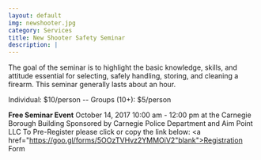 ```yaml
---
layout: default
img: newshooter.jpg
category: Services
title: New Shooter Safety Seminar
description: |
---
```

The goal of the seminar is to highlight the basic knowledge, skills, and attitude essential for selecting, safely handling, storing, and cleaning a firearm.  This seminar generally lasts about an hour.    
      
Individual: $10/person -- Groups (10+): $5/person




****Free Seminar Event**** 
October 14, 2017 10:00 am - 12:00 pm at the Carnegie Borough Building
Sponsored by Carnegie Police Department and Aim Point LLC
To Pre-Register please click or copy the link below:
<a href="https://goo.gl/forms/5OOzTVHvz2YMMOiV2"blank">Registration Form</a>
